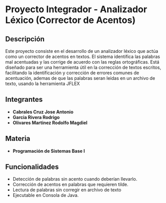 # Proyecto Integrador - Analizador Léxico (Corrector de Acentos)

## Descripción
Este proyecto consiste en el desarrollo de un analizador léxico que actúa como un corrector de acentos en textos. El sistema identifica las palabras mal acentuadas y las corrige de acuerdo con las reglas ortográficas. Está diseñado para ser una herramienta útil en la corrección de textos escritos, facilitando la identificación y corrección de errores comunes de acentuación, ademas de que las palabras seran leidas en un archivo de texto, usando la herramienta JFLEX

## Integrantes
- **Cabrales Cruz Jose Antonio**
- **Garcia Rivera Rodrigo**
- **Olivares Martinez Rodolfo Magdiel**

## Materia
- **Programación de Sistemas Base I**

## Funcionalidades
- Detección de palabras sin acento cuando deberían llevarlo.
- Corrección de acentos en palabras que requieren tilde.
- Lectura de palabras sin corregir en archivo de texto
- Ejecutable en Consola de Java.
